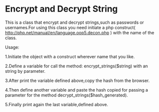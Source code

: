 # Encrypt and Decrypt String 



This is a class that encrypt and decrypt strings,such as passwords or usernames.For using this class you need initiate a php construct( http://php.net/manual/en/language.oop5.decon.php  ) with the name of the class.

Usage:

1.Initiate the object with a construct wherever name that you like.

2.Define a variable for call the method: encrypt_strings($string) with an string by parameter. 

3.After print the variable defined above,copy the hash from the browser.

4.Then define another variable and paste the hash copied for passing a parameter for the method decrypt_strings($hash_generated).

5.Finally print again the last variable,defined above.

